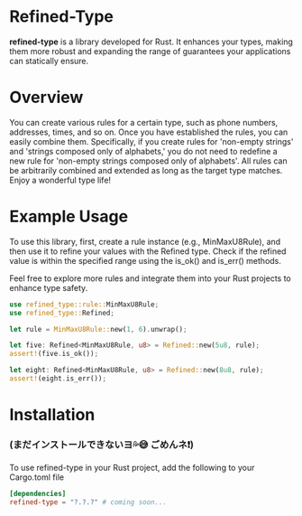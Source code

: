 # Refined-Type

**refined-type** is a library developed for Rust. It enhances your types, making them more robust and expanding the range of guarantees your applications can statically ensure.

# Overview
You can create various rules for a certain type, such as phone numbers, addresses, times, and so on. 
Once you have established the rules, you can easily combine them. 
Specifically, if you create rules for 'non-empty strings' and 'strings composed only of alphabets,' you do not need to redefine a new rule for 'non-empty strings composed only of alphabets'. 
All rules can be arbitrarily combined and extended as long as the target type matches. Enjoy a wonderful type life!


# Example Usage
To use this library, first, create a rule instance (e.g., MinMaxU8Rule), and then use it to refine your values with the Refined type. Check if the refined value is within the specified range using the is_ok() and is_err() methods.

Feel free to explore more rules and integrate them into your Rust projects to enhance type safety.
```rust
use refined_type::rule::MinMaxU8Rule;
use refined_type::Refined;

let rule = MinMaxU8Rule::new(1, 6).unwrap();

let five: Refined<MinMaxU8Rule, u8> = Refined::new(5u8, rule);
assert!(five.is_ok());

let eight: Refined<MinMaxU8Rule, u8> = Refined::new(8u8, rule);
assert!(eight.is_err());
```

# Installation
### (まだインストールできないヨ💦😅 ごめんネ❗️)
To use refined-type in your Rust project, add the following to your Cargo.toml file

```toml
[dependencies]
refined-type = "?.?.?" # coming soon...
```
